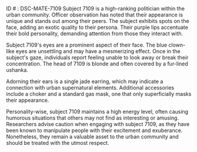 ID # : DSC-MATE-7109
Subject 7109 is a high-ranking politician within the urban community. Officer observation has noted that their appearance is unique and stands out among their peers. The subject exhibits spots on the face, adding an exotic quality to their persona. Their purple lips accentuate their bold personality, demanding attention from those they interact with.

Subject 7109's eyes are a prominent aspect of their face. The blue clown-like eyes are unsettling and may have a mesmerizing effect. Once in the subject's gaze, individuals report feeling unable to look away or break their concentration. The head of 7109 is blonde and often covered by a fur-lined ushanka.

Adorning their ears is a single jade earring, which may indicate a connection with urban supernatural elements. Additional accessories include a choker and a standard gas mask, one that only superficially masks their appearance.

Personality-wise, subject 7109 maintains a high energy level, often causing humorous situations that others may not find as interesting or amusing. Researchers advise caution when engaging with subject 7109, as they have been known to manipulate people with their excitement and exuberance. Nonetheless, they remain a valuable asset to the urban community and should be treated with the utmost respect.